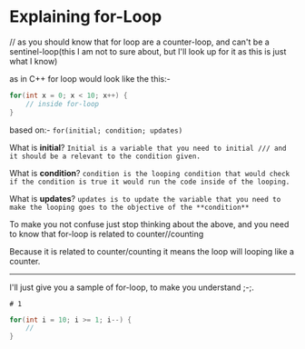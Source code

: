 # Explaining for-Loop

// as you should know that for loop are a counter-loop, and can't be a sentinel-loop(this I am not to sure about, but I'll look up for it as this is just what I know)

as in C++ for loop would look like the this:-
```cpp
for(int x = 0; x < 10; x++) {
    // inside for-loop
}
```

based on:-
``for(initial; condition; updates)``

What is **initial**?
``Initial is a variable that you need to initial /// and it should be a relevant to the condition given.``

What is **condition**?
``condition is the looping condition that would check if the condition is true it would run the code inside of the looping.``

What is **updates**?
``updates is to update the variable that you need to make the looping goes to the objective of the **condition**``

To make you not confuse just stop thinking about the above, and you need to know that for-loop is related to counter//counting

Because it is related to counter/counting it means the loop will looping like a counter.

----

I'll just give you a sample of for-loop, to make you understand ;-;.

``# 1``
```cpp
for(int i = 10; i >= 1; i--) {
    //
}
```